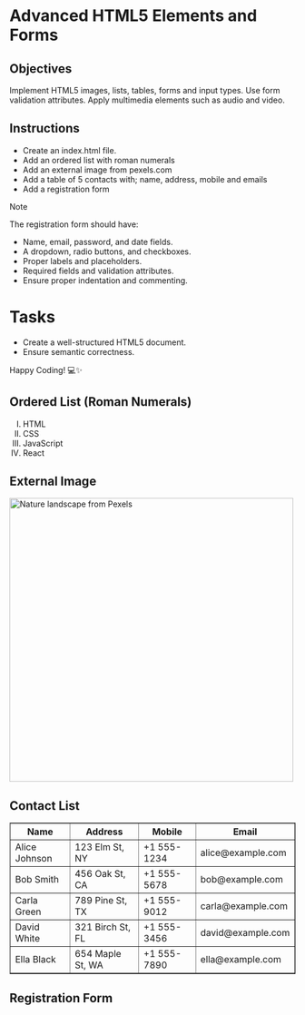 # Advanced HTML5 Elements and Forms

## Objectives
Implement HTML5 images, lists, tables, forms and input types.
Use form validation attributes.
Apply multimedia elements such as audio and video.

## Instructions

- Create an index.html file.
- Add an ordered list with roman numerals
- Add an external image from pexels.com
- Add a table of 5 contacts with; name, address, mobile and emails
- Add a registration form

>[!NOTE]
>  The registration form should have:
>- Name, email, password, and date fields.
>- A dropdown, radio buttons, and checkboxes.
>- Proper labels and placeholders.
>- Required fields and validation attributes.
>- Ensure proper indentation and commenting.
 
# Tasks
- Create a well-structured HTML5 document.
- Ensure semantic correctness.

Happy Coding! 💻✨



<!DOCTYPE html>
<html lang="en">
<head>
  <meta charset="UTF-8" />
  <meta name="viewport" content="width=device-width, initial-scale=1.0" />
  <title>HTML5 Advanced Elements and Forms</title>
</head>
<body>

  <!-- Ordered List with Roman Numerals -->
  <section>
    <h2>Ordered List (Roman Numerals)</h2>
    <ol type="I">
      <li>HTML</li>
      <li>CSS</li>
      <li>JavaScript</li>
      <li>React</li>
    </ol>
  </section>

  <!-- External Image from Pexels -->
  <section>
    <h2>External Image</h2>
    <img src="https://images.pexels.com/photos/1103970/pexels-photo-1103970.jpeg" 
         alt="Nature landscape from Pexels" width="500" />
  </section>

  <!-- Table of Contacts -->
  <section>
    <h2>Contact List</h2>
    <table border="1" cellpadding="10" cellspacing="0">
      <thead>
        <tr>
          <th>Name</th>
          <th>Address</th>
          <th>Mobile</th>
          <th>Email</th>
        </tr>
      </thead>
      <tbody>
        <tr>
          <td>Alice Johnson</td>
          <td>123 Elm St, NY</td>
          <td>+1 555-1234</td>
          <td>alice@example.com</td>
        </tr>
        <tr>
          <td>Bob Smith</td>
          <td>456 Oak St, CA</td>
          <td>+1 555-5678</td>
          <td>bob@example.com</td>
        </tr>
        <tr>
          <td>Carla Green</td>
          <td>789 Pine St, TX</td>
          <td>+1 555-9012</td>
          <td>carla@example.com</td>
        </tr>
        <tr>
          <td>David White</td>
          <td>321 Birch St, FL</td>
          <td>+1 555-3456</td>
          <td>david@example.com</td>
        </tr>
        <tr>
          <td>Ella Black</td>
          <td>654 Maple St, WA</td>
          <td>+1 555-7890</td>
          <td>ella@example.com</td>
        </tr>
      </tbody>
    </table>
  </section>

  <!-- Registration Form -->
  <section>
    <h2>Registration Form</h2>
    <form action="#" method="post">


